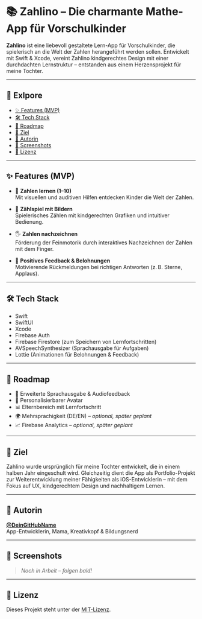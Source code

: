 # 📚 Zahlino – Die charmante Mathe-App für Vorschulkinder

**Zahlino** ist eine liebevoll gestaltete Lern-App für Vorschulkinder, die spielerisch an die Welt der Zahlen herangeführt werden sollen. Entwickelt mit Swift & Xcode, vereint Zahlino kindgerechtes Design mit einer durchdachten Lernstruktur – entstanden aus einem Herzensprojekt für meine Tochter.

---

## 📖 Exlpore

- [✨ Features (MVP)](#-features-mvp)
- [🛠️ Tech Stack](#️-tech-stack)
- [🔮 Roadmap](#-roadmap)
- [🚀 Ziel](#-ziel)
- [🧡 Autorin](#-autorin)
- [📸 Screenshots](#-screenshots)
- [📄 Lizenz](#-lizenz)

---

## ✨ Features (MVP)

- 🔢 **Zahlen lernen (1–10)**  
  Mit visuellen und auditiven Hilfen entdecken Kinder die Welt der Zahlen.

- 🐥 **Zählspiel mit Bildern**  
  Spielerisches Zählen mit kindgerechten Grafiken und intuitiver Bedienung.

- 🖐️ **Zahlen nachzeichnen**  
  Förderung der Feinmotorik durch interaktives Nachzeichnen der Zahlen mit dem Finger.

- 🌟 **Positives Feedback & Belohnungen**  
  Motivierende Rückmeldungen bei richtigen Antworten (z. B. Sterne, Applaus).

---

## 🛠️ Tech Stack

- Swift  
- SwiftUI  
- Xcode  
- Firebase Auth  
- Firebase Firestore (zum Speichern von Lernfortschritten)  
- AVSpeechSynthesizer (Sprachausgabe für Aufgaben)  
- Lottie (Animationen für Belohnungen & Feedback)

---

## 🔮 Roadmap

- 🎤 Erweiterte Sprachausgabe & Audiofeedback  
- 🎨 Personalisierbarer Avatar  
- 📊 Elternbereich mit Lernfortschritt  
- 🌍 Mehrsprachigkeit (DE/EN) – *optional, später geplant*  
- 📈 Firebase Analytics – *optional, später geplant*

---

## 🚀 Ziel

Zahlino wurde ursprünglich für meine Tochter entwickelt, die in einem halben Jahr eingeschult wird. Gleichzeitig dient die App als Portfolio-Projekt zur Weiterentwicklung meiner Fähigkeiten als iOS-Entwicklerin – mit dem Fokus auf UX, kindgerechtem Design und nachhaltigem Lernen.

---

## 🧡 Autorin

**[@DeinGitHubName](https://github.com/DeinGitHubName)**  
App-Entwicklerin, Mama, Kreativkopf & Bildungsnerd

---

## 📸 Screenshots

> *Noch in Arbeit – folgen bald!*

---

## 📄 Lizenz

Dieses Projekt steht unter der [MIT-Lizenz](LICENSE).
